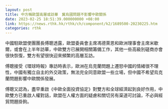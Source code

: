 ```yaml
---
layout: post
title: 中方稱歐盟高層或訪華　冀烏國問題不影響中歐關係
date: 2023-02-25 18:51:39.000000000 +08:00
link: https://news.rthk.hk/rthk/ch/component/k2/1689500-20230225.htm
categories: rthk
---
```


中國駐歐盟使團團長傅聰透露，歐盟委員會主席馮德萊恩和歐洲理事會主席米歇爾，或會在上半年訪華，中歐雙方已展開相關籌備工作，其他一些高級別磋商亦會很快恢復，雙方有望很快迎來頻繁的高層互訪。

傅聰接受《環球時報》專訪時表示，歐洲在烏克蘭問題上遷怒中國的情緒很不理性，中國有獨立自主的外交政策，無法完全同意歐盟一些立場，但中國不希望烏克蘭問題影響中歐關係發展。

傅聰又認為，盡早重啟《中歐全面投資協定》對雙方和全球經濟起到良好作用，中歐雙方已重啟人權對話，歐盟在人權方面的疑慮和關切另有渠道可討論，不必與經貿問題掛鉤。
